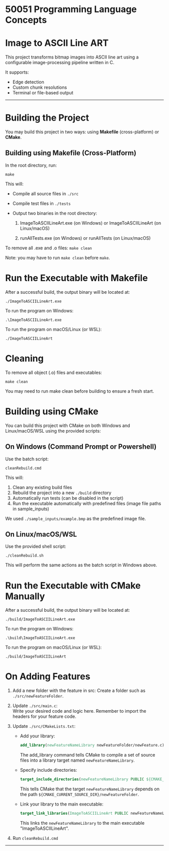 # 50051 Programming Language Concepts  
# Image to ASCII Line ART

This project transforms bitmap images into ASCII line art using a configurable image-processing pipeline written in C.

It supports:
- Edge detection
- Custom chunk resolutions
- Terminal or file-based output

---

# Building the Project

You may build this project in two ways: using **Makefile** (cross-platform) or **CMake**.


## Building using Makefile (Cross-Platform)

In the root directory, run:

`make`

This will:
- Compile all source files in `./src`
- Compile test files in `./tests`
- Output two binaries in the root directory:

  1. ImageToASCIILineArt.exe (on Windows) or ImageToASCIILineArt (on Linux/macOS)

  2. runAllTests.exe (on Windows) or runAllTests (on Linux/macOS)

To remove all .exe and .o files: `make clean`

Note: you may have to run `make clean` before `make`.

# Run the Executable with Makefile

After a successful build, the output binary will be located at:

`./ImageToASCIILineArt.exe`

To run the program on Windows:

`.\ImageToASCIILineArt.exe`

To run the program on macOS/Linux (or WSL):

`./ImageToASCIILineArt`

# Cleaning

To remove all object (.o) files and executables:

`make clean`

You may need to run make clean before building to ensure a fresh start.

# Building using CMake

You can build this project with CMake on both Windows and Linux/macOS/WSL using the provided scripts:

## On Windows (Command Prompt or Powershell)

Use the batch script:

`cleanRebuild.cmd`

This will:

1. Clean any existing build files
2. Rebuild the project into a new `./build` directory
3. Automatically run tests (can be disabled in the script)
4. Run the executable automatically with predefined files (image file paths in sample_inputs)

We used `./sample_inputs/example.bmp` as the predefined image file.

## On Linux/macOS/WSL

Use the provided shell script:

`./cleanRebuild.sh`

This will perform the same actions as the batch script in Windows above.

# Run the Executable with CMake Manually
After a successful build, the output binary will be located at:

`./build/ImageToASCIILineArt.exe`

To run the program on Windows:

`.\build\ImageToASCIILineArt.exe`

To run the program on macOS/Linux (or WSL):

`./build/ImageToASCIILineArt`

# On Adding Features

1. Add a new folder with the feature in src:
   Create a folder such as `./src/newFeatureFolder`.

2. Update `./src/main.c`:  
   Write your desired code and logic here. Remember to import the headers for your feature code.

3. Update `./src/CMakeLists.txt`:
   - Add your library:  
     ```cmake
     add_library(newFeatureNameLibrary newFeatureFolder/newFeature.c)
     ```
     The add_library command tells CMake to compile a set of source files into a library target named `newFeatureNameLibrary`.

   - Specify include directories:  
     ```cmake
     target_include_directories(newFeatureNameLibrary PUBLIC ${CMAKE_CURRENT_SOURCE_DIR}/newFeatureFolder)
     ```  
     This tells CMake that the target `newFeatureNameLibrary` depends on the path `${CMAKE_CURRENT_SOURCE_DIR}/newFeatureFolder`.

   - Link your library to the main executable:  
     ```cmake
     target_link_libraries(ImageToASCIILineArt PUBLIC newFeatureNameLibrary)
     ```  
     This links the `newFeatureNameLibrary` to the main executable "ImageToASCIILineArt".

4. Run `cleanRebuild.cmd`
--- 